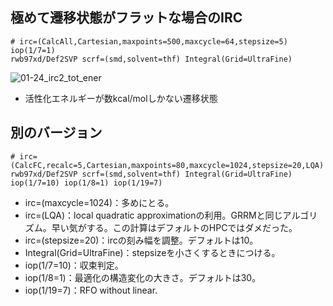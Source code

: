 ## 極めて遷移状態がフラットな場合のIRC
```
# irc=(CalcAll,Cartesian,maxpoints=500,maxcycle=64,stepsize=5) iop(1/7=1)
rwb97xd/Def2SVP scrf=(smd,solvent=thf) Integral(Grid=UltraFine)
```
![01-24_irc2_tot_ener](https://user-images.githubusercontent.com/45220906/142821058-973f6502-db11-4977-a1c8-a006fb7c997c.jpg)
- 活性化エネルギーが数kcal/molしかない遷移状態

## 別のバージョン
```
# irc=(CalcFC,recalc=5,Cartesian,maxpoints=80,maxcycle=1024,stepsize=20,LQA)
rwb97xd/Def2SVP scrf=(smd,solvent=thf) Integral(Grid=UltraFine)
iop(1/7=10) iop(1/8=1) iop(1/19=7)
```
- irc=(maxcycle=1024)：多めにとる。
- irc=(LQA)：local quadratic approximationの利用。GRRMと同じアルゴリズム。早い気がする。この計算はデフォルトのHPCではダメだった。
- irc=(stepsize=20)：ircの刻み幅を調整。デフォルトは10。
- Integral(Grid=UltraFine)：stepsizeを小さくするときにつける。
- iop(1/7=10)：収束判定。
- iop(1/8=1)：最適化の構造変化の大きさ。デフォルトは30。
- iop(1/19=7)：RFO without linear.
